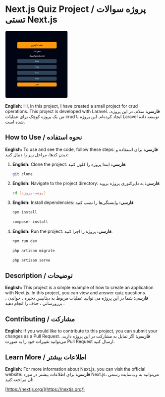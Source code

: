 # Next.js Quiz Project / پروژه سوالات تستی Next.js

<img src="https://github.com/hoseinrashidi-urmavi/Quiz-App/blob/master/quizapp.png" style="width: 200px; border: 1px solid #ccc; border-radius: 5px;">

**English:** Hi, in this project, I have created a small project for crud operations. This project is developed with Laravel.
**فارسی:** سلام، در این پروژه، من یک پروژه کوچک برای عملیات crud ایجاد کرده‌ام. این پروژه با Laravel توسعه داده شده است.

## How to Use / نحوه استفاده

**English:** To use and see the code, follow these steps:
**فارسی:** برای استفاده و دیدن کدها، مراحل زیر را دنبال کنید:

1.  **English:** Clone the project:
    **فارسی:** ابتدا پروژه را کلون کنید:

    ```bash
    git clone 
    ```

2.  **English:** Navigate to the project directory:
    **فارسی:** به دایرکتوری پروژه بروید:

    ```bash
    cd [پوشه-پروژه]
    ```

3.  **English:** Install dependencies:
    **فارسی:** وابستگی‌ها را نصب کنید:

    ```bash
    npm install
    ```
    ```bash
    composer install
    ```

4.  **English:** Run the project:
    **فارسی:** پروژه را اجرا کنید:

    ```bash
    npm run dev
    ```
    ```bash
    php artisan migrate
    ```
    ```bash
    php artisan serve
    ```


## Description / توضیحات

**English:** This project is a simple example of how to create an application with Next.js. In this project, you can view and answer quiz questions.
**فارسی:** شما در این پروژه می توانید عملیات مربوط به دیتابیس ذخیره ، خواندن ، برزورسانی ، حذف را انجام دهید .

## Contributing / مشارکت

**English:** If you would like to contribute to this project, you can submit your changes as a Pull Request.
**فارسی:** اگر تمایل به مشارکت در این پروژه دارید، می‌توانید تغییرات خود را به صورت Pull Request ارسال کنید.



## Learn More / اطلاعات بیشتر

**English:** For more information about Next.js, you can visit the official website:
**فارسی:** برای اطلاعات بیشتر در مورد Next.js، می‌توانید به وب‌سایت رسمی آن مراجعه کنید:

[https://nextjs.org/](https://nextjs.org/)
